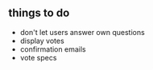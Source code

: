 things to do
----
- don't let users answer own questions
- display votes
- confirmation emails
- vote specs
